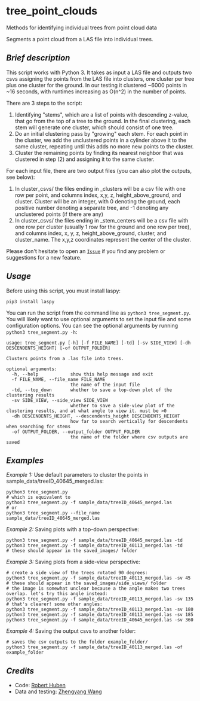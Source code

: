 # tree_point_clouds
Methods for identifying individual trees from point cloud data

Segments a point cloud from a LAS file into individual trees.

## _Brief description_

This script works with Python 3. It takes as input a LAS file and outputs two csvs assigning the points from the LAS file into clusters, one cluster per tree plus one cluster for the ground. In our testing it clustered ~6000 points in ~16 seconds, with runtimes increasing as O(n^2) in the number of points.

There are 3 steps to the script:

1. Identifying "stems", which are a list of points with descending z-value, that go from the top of a tree to the ground. In the final clustering, each stem will generate one cluster, which should consist of one tree.
2. Do an initial clustering pass by "growing" each stem. For each point in the cluster, we add the unclustered points in a cylinder above it to the same cluster, repeating until this adds no more new points to the cluster.
3. Cluster the remaining points by finding its nearest neighbor that was clustered in step (2) and assigning it to the same cluster.

For each input file, there are two output files (you can also plot the outputs, see below):
1. In cluster_csvs/ the files ending in _clusters will be a csv file with one row per point, and columns index, x,y, z, height_above_ground, and cluster. Cluster will be an integer, with 0 denoting the ground, each positive number denoting a separate tree, and -1 denoting any unclustered points (if there are any)
2.  In cluster_csvs/ the files ending in _stem_centers will be a csv file with one row per cluster (usually 1 row for the ground and one row per tree), and columns index, x, y, z, height_above_ground, cluster, and cluster_name. The x,y,z coordinates represent the center of the cluster.

Please don't hesitate to open an [`Issue`](https://github.com/RobertHuben/tree_point_clouds/issues) if you find any problem or suggestions for a new feature.



## _Usage_

Before using this script, you must install laspy:
```
pip3 install laspy
```

You can run the script from the command line as `python3 tree_segment.py`. You will likely want to use optional arguments to set the input file and some configuration options. You can see the optional arguments by running `python3 tree_segment.py -h`:

```
usage: tree_segment.py [-h] [-f FILE_NAME] [-td] [-sv SIDE_VIEW] [-dh DESCENDENTS_HEIGHT] [-of OUTPUT_FOLDER]

Clusters points from a .las file into trees.

optional arguments:
  -h, --help            show this help message and exit
  -f FILE_NAME, --file_name FILE_NAME
                        the name of the input file
  -td, --top_down       whether to save a top-down plot of the clustering results
  -sv SIDE_VIEW, --side_view SIDE_VIEW
                        whether to save a side-view plot of the clustering results, and at what angle to view it. must be >0
  -dh DESCENDENTS_HEIGHT, --descendents_height DESCENDENTS_HEIGHT
                        how far to search vertically for descendents when searching for stems
  -of OUTPUT_FOLDER, --output_folder OUTPUT_FOLDER
                        the name of the folder where csv outputs are saved
```


## _Examples_

_Example 1:_ Use default parameters to cluster the points in sample_data/treeID_40645_merged.las:

```
python3 tree_segment.py
# which is equivalent to
python3 tree_segment.py -f sample_data/treeID_40645_merged.las
# or
python3 tree_segment.py --file_name sample_data/treeID_40645_merged.las
```

_Example 2:_ Saving plots with a top-down perspective:

```
python3 tree_segment.py -f sample_data/treeID_40645_merged.las -td
python3 tree_segment.py -f sample_data/treeID_40113_merged.las -td
# these should appear in the saved_images/ folder
```

_Example 3:_ Saving plots from a side-view perspective:

```
# create a side view of the trees rotated 90 degrees:
python3 tree_segment.py -f sample_data/treeID_40113_merged.las -sv 45
# these should appear in the saved_images/side_views/ folder
# the image is somewhat unclear because a the angle makes two trees overlap. let's try this angle instead:
python3 tree_segment.py -f sample_data/treeID_40113_merged.las -sv 135
# that's clearer! some other angles:
python3 tree_segment.py -f sample_data/treeID_40113_merged.las -sv 180
python3 tree_segment.py -f sample_data/treeID_40113_merged.las -sv 185
python3 tree_segment.py -f sample_data/treeID_40645_merged.las -sv 360
```

_Example 4:_ Saving the output csvs to another folder:

```
# saves the csv outputs to the folder example_folder/
python3 tree_segment.py -f sample_data/treeID_40113_merged.las -of example_folder
```

## _Credits_
- Code: [Robert Huben](mailto:rvhuben@gmail.com)
- Data and testing: [Zhengyang Wang](mailto:zhengyangwang@g.harvard.edu)

